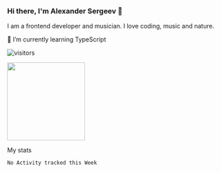### Hi there, I'm Alexander Sergeev 👋
I am a frontend developer and musician. 
I love coding, music and nature.


🌱 I’m currently learning TypeScript
<!--
**Surtt/Surtt** is a ✨ _special_ ✨ repository because its `README.md` (this file) appears on your GitHub profile.

Here are some ideas to get you started:

- 🔭 I’m currently working on ...
- 🌱 I’m currently learning ...
- 👯 I’m looking to collaborate on ...
- 🤔 I’m looking for help with ...
- 💬 Ask me about ...
- 📫 How to reach me: ...
- 😄 Pronouns: ...
- ⚡ Fun fact: ...
-->
![visitors](https://visitor-badge.glitch.me/badge?page_id=Surtt.id)

<img height="180em" src="https://github-readme-stats.vercel.app/api?username=Surtt&show_icons=true&hide_border=true&&count_private=true&include_all_commits=true" />

My stats
<!--START_SECTION:waka-->
```text
No Activity tracked this Week
```
<!--END_SECTION:waka-->
